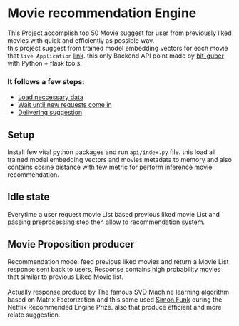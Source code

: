 # Movie recommendation Engine

This Project accomplish top 50 Movie suggest for user from previously liked movies with quick and efficiently as possible way.<br>
this project suggest from trained model embedding vectors for each movie that `live Application` [link](https://bit-guber-movie-recommender.vercel.app/). this only Backend API point made by [bit_guber](https://github.com/bit-guber/Portfolio) with Python + flask tools.

### It follows a few steps:

- [Load neccessary data](#setup)
- [Wait until new requests come in](#idle-state)
- [Delivering suggestion](#movie-proposition-producer)

## Setup

Install few vital python packages and run `api/index.py` file. this load all trained model embedding vectors and movies metadata to memory and also contains cosine distance with few metric for perform inference movie recommendation.

## Idle state

Everytime a user request movie List based previous liked movie List and passing preprocessing step then allow to recommendation system.

## Movie Proposition producer

Recommendation model feed previous liked movies and return a Movie List response sent back to users, Response contains high probability movies that similar to previous Liked Movie list.<br><br> Actually response produce by The famous SVD Machine learning algorithm based on Matrix Factorization and this same used [Simon Funk](https://sifter.org/~simon/journal/20061211.html) during the Netflix Recommended Engine Prize. also that produce efficient and more relate suggestion.
